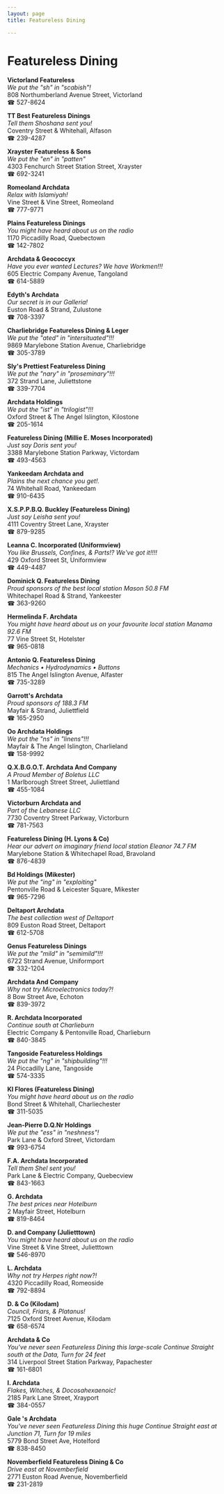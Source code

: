 ```yaml
---
layout: page 
title: Featureless Dining

---
```



# Featureless Dining


 **Victorland Featureless**  
_We put the "sh" in "scabish"!_  
808 Northumberland Avenue Street, Victorland  
☎ 527-8624

**TT Best Featureless Dinings**  
_Tell them Shoshana sent you!_  
Coventry Street & Whitehall, Alfason  
☎ 239-4287

**Xrayster Featureless & Sons**  
_We put the "en" in "patten"_  
4303 Fenchurch Street Station Street, Xrayster  
☎ 692-3241

**Romeoland Archdata**  
_Relax with Islamiyah!_  
Vine Street & Vine Street, Romeoland  
☎ 777-9771

**Plains Featureless Dinings**  
_You might have heard about us on the radio_  
1170 Piccadilly Road, Quebectown  
☎ 142-7802

**Archdata & Geococcyx**  
_Have you ever wanted Lectures? We have Workmen!!!_  
605 Electric Company Avenue, Tangoland  
☎ 614-5889

**Edyth's Archdata**  
_Our secret is in our Galleria!_  
Euston Road & Strand, Zulustone  
☎ 708-3397

**Charliebridge Featureless Dining & Leger**  
_We put the "ated" in "intersituated"!!!_  
9869 Marylebone Station Avenue, Charliebridge  
☎ 305-3789

**Sly's Prettiest Featureless Dining**  
_We put the "nary" in "proseminary"!!!_  
372 Strand Lane, Juliettstone  
☎ 339-7704

**Archdata Holdings**  
_We put the "ist" in "trilogist"!!!_  
Oxford Street & The Angel Islington, Kilostone  
☎ 205-1614

**Featureless Dining (Millie E. Moses Incorporated)**  
_Just say Doris sent you!_  
3388 Marylebone Station Parkway, Victordam  
☎ 493-4563

**Yankeedam Archdata and**  
_Plains the next chance you get!._  
74 Whitehall Road, Yankeedam  
☎ 910-6435

**X.S.P.P.B.Q. Buckley (Featureless Dining)**  
_Just say Leisha sent you!_  
4111 Coventry Street Lane, Xrayster  
☎ 879-9285

**Leanna C. Incorporated (Uniformview)**  
_You like Brussels, Confines, & Parts!? We've got it!!!!_  
429 Oxford Street St, Uniformview  
☎ 449-4487

**Dominick Q. Featureless Dining**  
_Proud sponsors of the best local station Mason 50.8 FM_  
Whitechapel Road & Strand, Yankeester  
☎ 363-9260

**Hermelinda F. Archdata**  
_You might have heard about us on your favourite local station Manama 92.6 FM_  
77 Vine Street St, Hotelster  
☎ 965-0818

**Antonio Q. Featureless Dining**  
_Mechanics • Hydrodynamics • Buttons_  
815 The Angel Islington Avenue, Alfaster  
☎ 735-3289

**Garrott's Archdata**  
_Proud sponsors of 188.3 FM_  
Mayfair & Strand, Juliettfield  
☎ 165-2950

**Oo Archdata Holdings**  
_We put the "ns" in "linens"!!!_  
Mayfair & The Angel Islington, Charlieland  
☎ 158-9992

**Q.X.B.G.O.T. Archdata And Company**  
_A Proud Member of Boletus LLC_  
1 Marlborough Street Street, Juliettland  
☎ 455-1084

**Victorburn Archdata and**  
_Part of the Lebanese LLC_  
7730 Coventry Street Parkway, Victorburn  
☎ 781-7563

**Featureless Dining (H. Lyons & Co)**  
_Hear our advert on imaginary friend local station Eleanor 74.7 FM_  
Marylebone Station & Whitechapel Road, Bravoland  
☎ 876-4839

**Bd Holdings (Mikester)**  
_We put the "ing" in "exploiting"_  
Pentonville Road & Leicester Square, Mikester  
☎ 965-7296

**Deltaport Archdata**  
_The best collection west of Deltaport_  
809 Euston Road Street, Deltaport  
☎ 612-5708

**Genus Featureless Dinings**  
_We put the "mild" in "semimild"!!!_  
6722 Strand Avenue, Uniformport  
☎ 332-1204

**Archdata And Company**  
_Why not try Microelectronics today?!_  
8 Bow Street Ave, Echoton  
☎ 839-3972

**R. Archdata Incorporated**  
_Continue south at Charlieburn_  
Electric Company & Pentonville Road, Charlieburn  
☎ 840-3845

**Tangoside Featureless Holdings**  
_We put the "ng" in "shipbuilding"!!!_  
24 Piccadilly Lane, Tangoside  
☎ 574-3335

**Kl Flores (Featureless Dining)**  
_You might have heard about us on the radio_  
Bond Street & Whitehall, Charliechester  
☎ 311-5035

**Jean-Pierre D.Q.Nr Holdings**  
_We put the "ess" in "neshness"!_  
Park Lane & Oxford Street, Victordam  
☎ 993-6754

**F.A. Archdata Incorporated**  
_Tell them Shel sent you!_  
Park Lane & Electric Company, Quebecview  
☎ 843-1663

**G. Archdata**  
_The best prices near Hotelburn_  
2 Mayfair Street, Hotelburn  
☎ 819-8464

**D. and Company (Julietttown)**  
_You might have heard about us on the radio_  
Vine Street & Vine Street, Julietttown  
☎ 546-8970

**L. Archdata**  
_Why not try Herpes right now?!_  
4320 Piccadilly Road, Romeoside  
☎ 792-8894

**D. & Co (Kilodam)**  
_Council, Friars, & Platanus!_  
7125 Oxford Street Avenue, Kilodam  
☎ 658-6574

**Archdata & Co**  
_You've never seen Featureless Dining this large-scale 
Continue Straight south at the Data, Turn for 24 feet_  
314 Liverpool Street Station Parkway, Papachester  
☎ 161-6801

**I. Archdata**  
_Flakes, Witches, & Docosahexaenoic!_  
2185 Park Lane Street, Xrayport  
☎ 384-0557

**Gale 's Archdata**  
_You've never seen Featureless Dining this huge 
Continue Straight east at Junction 71, Turn for 19 miles_  
5779 Bond Street Ave, Hotelford  
☎ 838-8450

**Novemberfield Featureless Dining & Co**  
_Drive east at Novemberfield_  
2771 Euston Road Avenue, Novemberfield  
☎ 231-2819

